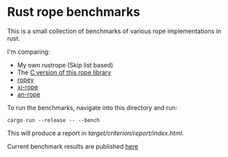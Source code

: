# Rust rope benchmarks

This is a small collection of benchmarks of various rope implementations in rust.

I'm comparing:

- My own rustrope (Skip list based)
- The [C version of this rope library](https://github.com/josephg/librope)
- [ropey](https://crates.io/crates/ropey/)
- [xi-rope](https://crates.io/crates/xi-rope)
- [an-rope](https://crates.io/crates/an-rope)

To run the benchmarks, navigate into this directory and run:

```
cargo run --release -- --bench
```

This will produce a report in *target/criterion/report/index.html*.

Current benchmark results are published [here](https://home.seph.codes/public/c4/report/)